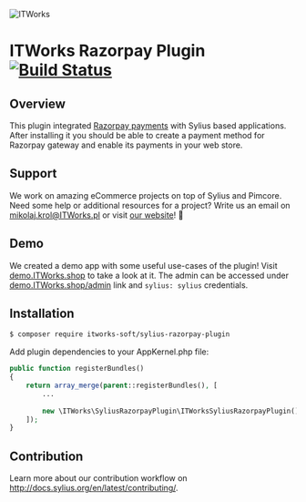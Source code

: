 ![ITWorks](https://itworks-soft.com/static/ITWorks-logo.png)

# ITWorks Razorpay Plugin [![Build Status](https://travis-ci.org/ITWorksCommerce/SyliusRazorpayPlugin.svg?branch=master)](https://travis-ci.org/ITWorksCommerce/SyliusRazorpayPlugin)

## Overview

This plugin integrated [Razorpay payments](https://www.razorpay.com/) with Sylius based applications. After installing it you should be able to create a payment method for Razorpay gateway and enable its payments in your web store.

## Support

We work on amazing eCommerce projects on top of Sylius and Pimcore. Need some help or additional resources for a project?
Write us an email on mikolaj.krol@ITWorks.pl or visit [our website](https://ITWorks.shop/)! :rocket:

## Demo

We created a demo app with some useful use-cases of the plugin! Visit [demo.ITWorks.shop](https://demo.ITWorks.shop) to take a look at it. 
The admin can be accessed under [demo.ITWorks.shop/admin](https://demo.ITWorks.shop/admin) link and `sylius: sylius` credentials.

## Installation

```bash
$ composer require itworks-soft/sylius-razorpay-plugin

```
    
Add plugin dependencies to your AppKernel.php file:

```php
public function registerBundles()
{
    return array_merge(parent::registerBundles(), [
        ...
        
        new \ITWorks\SyliusRazorpayPlugin\ITWorksSyliusRazorpayPlugin(),
    ]);
}
```

## Contribution

Learn more about our contribution workflow on http://docs.sylius.org/en/latest/contributing/.
